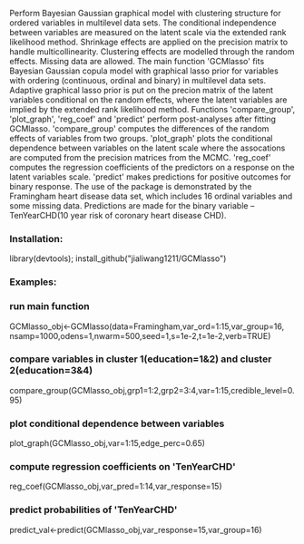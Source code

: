 Perform Bayesian Gaussian graphical model with clustering structure for ordered variables in multilevel data sets. The conditional independence between variables are measured on the latent scale via the extended rank likelihood method. Shrinkage effects are applied on the precision matrix to handle multicollinearity. Clustering effects are modelled through the random effects. Missing data are allowed.
The main function 'GCMlasso' fits Bayesian Gaussian copula model with graphical lasso prior for variables with ordering (continuous, ordinal and binary) in multilevel data sets. Adaptive graphical lasso prior is put on the precion matrix of the latent variables conditional on the random effects, where the latent variables are implied by the extended rank likelihood method.
Functions 'compare_group', 'plot_graph', 'reg_coef' and 'predict' perform post-analyses after fitting GCMlasso. 'compare_group' computes the differences of the random effects of variables from two groups. 'plot_graph' plots the conditional dependence between variables on the latent scale where the assocations are computed from the precision matrices from the MCMC. 'reg_coef' computes the regression coefficients of the predictors on a response on the latent variables scale. 'predict' makes predictions for positive outcomes for binary response.
The use of the package is demonstrated by the Framingham heart disease data set, which includes 16 ordinal variables and some missing data. Predictions are made for the binary variable – TenYearCHD(10 year risk of coronary heart disease CHD).


### Installation: 
library(devtools);
install_github("jialiwang1211/GCMlasso")

### Examples:
### run main function
GCMlasso_obj<-GCMlasso(data=Framingham,var_ord=1:15,var_group=16,
  nsamp=1000,odens=1,nwarm=500,seed=1,s=1e-2,t=1e-2,verb=TRUE)
  
### compare variables in cluster 1(education=1&2) and cluster 2(education=3&4)
compare_group(GCMlasso_obj,grp1=1:2,grp2=3:4,var=1:15,credible_level=0.95)
 
### plot conditional dependence between variables
plot_graph(GCMlasso_obj,var=1:15,edge_perc=0.65)

### compute regression coefficients on 'TenYearCHD'
reg_coef(GCMlasso_obj,var_pred=1:14,var_response=15)

### predict probabilities of 'TenYearCHD'
predict_val<-predict(GCMlasso_obj,var_response=15,var_group=16)

